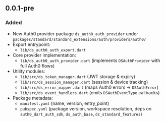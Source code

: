 ## 0.0.1-pre

### Added
- New Auth0 provider package `ds_auth0_auth_provider` under  
  `packages/standard/standard_extensions/auth/providers/auth0/`
- Export entrypoint:  
  - `lib/ds_auth0_auth_export.dart`
- Core provider implementation:  
  - `lib/ds_auth0_auth_provider.dart` (implements `DSAuthProvider` with full Auth0 flows)
- Utility modules:  
  - `lib/src/ds_token_manager.dart` (JWT storage & expiry)  
  - `lib/src/ds_session_manager.dart` (session & device tracking)  
  - `lib/src/ds_error_mapper.dart` (maps Auth0 errors → `DSAuthError`)  
  - `lib/src/ds_event_handlers.dart` (emits `DSAuthEventType` callbacks)
- Package metadata:  
  - `manifest.yaml` (name, version, entry_point)  
  - `pubspec.yaml` (package version, workspace resolution, deps on `auth0_dart_auth_sdk`, `ds_auth_base`, `ds_standard_features`)



